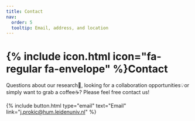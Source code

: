 ```yaml
---
title: Contact
nav:
  order: 5
  tooltip: Email, address, and location
---
```


# {% include icon.html icon="fa-regular fa-envelope" %}Contact

Questions about our research🔬, looking for a collaboration opportunities💡or simply want to grab a coffee☕? Please feel free contact us!

{%
  include button.html
  type="email"
  text="Email"
  link="j.prokic@hum.leidenuniv.nl"
%}

<!--
{%
  include button.html
  type="phone"
  text="(555) 867-5309"
  link="+1-555-867-5309"
%}

{%
  include button.html
  type="address"
  tooltip="Our location on Google Maps for easy navigation"
  link="https://www.google.com/maps"
%}

{% include section.html %}

{% capture col1 %}

{%
  include figure.html
  image="images/photo.jpg"
  caption="Lorem ipsum"
%}

{% endcapture %}

{% capture col2 %}

{%
  include figure.html
  image="images/photo.jpg"
  caption="Lorem ipsum"
%}

{% endcapture %}

{% include cols.html col1=col1 col2=col2 %}

{% include section.html dark=true %}

{% capture col1 %}
Lorem ipsum dolor sit amet  
consectetur adipiscing elit  
sed do eiusmod tempor
{% endcapture %}

{% capture col2 %}
Lorem ipsum dolor sit amet  
consectetur adipiscing elit  
sed do eiusmod tempor
{% endcapture %}

{% capture col3 %}
Lorem ipsum dolor sit amet  
consectetur adipiscing elit  
sed do eiusmod tempor
{% endcapture %}

{% include cols.html col1=col1 col2=col2 col3=col3 %}
-->
